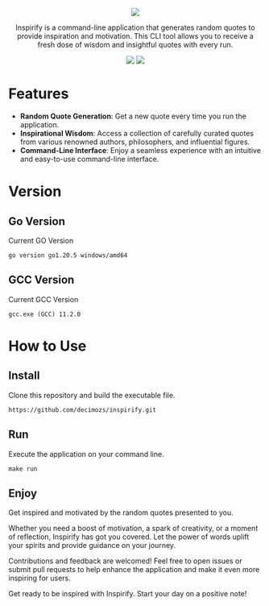 <p align="center">
   <div align="center">
      <img src="https://github.com/decimozs/inspirify/assets/106976520/2b5f45ad-8516-4bf4-b031-0f120985cc04"/>
   </div>
   <p align="center">Inspirify is a command-line application that generates random quotes to provide inspiration and motivation. This CLI tool allows you to receive a fresh dose of wisdom and insightful quotes with every run.</p>
   <div align="center">
      <img src="https://img.shields.io/badge/go-%2300ADD8.svg?style=for-the-badge&logo=go&logoColor=white"/>
      <img src="https://img.shields.io/badge/c-%2300599C.svg?style=for-the-badge&logo=c&logoColor=white"/>
   </div>
</p>

# Features

- **Random Quote Generation**: Get a new quote every time you run the application.
- **Inspirational Wisdom**: Access a collection of carefully curated quotes from various renowned authors, philosophers, and influential figures.
- **Command-Line Interface**: Enjoy a seamless experience with an intuitive and easy-to-use command-line interface.

# Version

## Go Version
Current GO Version

```
go version go1.20.5 windows/amd64
```

## GCC Version
Current GCC Version

```
gcc.exe (GCC) 11.2.0
```

# How to Use

## Install
Clone this repository and build the executable file.
```
https://github.com/decimozs/inspirify.git
```

## Run
Execute the application on your command line.
```
make run
```

## Enjoy
Get inspired and motivated by the random quotes presented to you.


Whether you need a boost of motivation, a spark of creativity, or a moment of reflection, Inspirify has got you covered. Let the power of words uplift your spirits and provide guidance on your journey.

Contributions and feedback are welcomed! Feel free to open issues or submit pull requests to help enhance the application and make it even more inspiring for users.

Get ready to be inspired with Inspirify. Start your day on a positive note!

